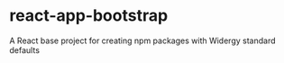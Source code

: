 # react-app-bootstrap
A React base project for creating npm packages with Widergy standard defaults
